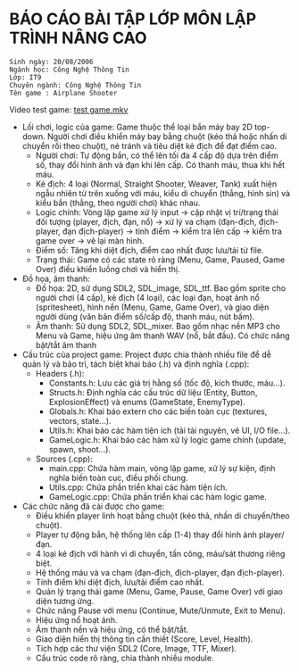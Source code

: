 # BÁO CÁO BÀI TẬP LỚP MÔN LẬP TRÌNH NÂNG CAO
```Sinh viên: Trương Công Mạnh
Sinh ngày: 20/08/2006	
Ngành học: Công Nghệ Thông Tin
Lớp: IT9	
Chuyên ngành: Công Nghệ Thông Tin	
Tên game : Airplane Shooter
```
Video test game: [test game.mkv](https://drive.google.com/file/d/1wg6nqJRNwoy04WqrtlUKZ6zw52fw_2W7/view?usp=sharing)
- Lối chơi, logic của game: Game thuộc thể loại bắn máy bay 2D top-down. Người chơi điều khiển máy bay bằng chuột (kéo thả hoặc nhấn di chuyển rồi theo chuột), né tránh và tiêu diệt kẻ địch để đạt điểm cao.
  - Người chơi: Tự động bắn, có thể lên tối đa 4 cấp độ dựa trên điểm số, thay đổi hình ảnh và đạn khi lên cấp. Có thanh máu, thua khi hết máu.
  - Kẻ địch: 4 loại (Normal, Straight Shooter, Weaver, Tank) xuất hiện ngẫu nhiên từ trên xuống với máu, kiểu di chuyển (thẳng, hình sin) và kiểu bắn (thẳng, theo người chơi) khác nhau.
  - Logic chính: Vòng lặp game xử lý input -> cập nhật vị trí/trạng thái đối tượng (player, địch, đạn, nổ) -> xử lý va chạm (đạn-địch, địch-player, đạn địch-player) -> tính điểm -> kiểm tra lên cấp -> kiểm tra game over -> vẽ lại màn hình.
  - Điểm số: Tăng khi diệt địch, điểm cao nhất được lưu/tải từ file.
  - Trạng thái: Game có các state rõ ràng (Menu, Game, Paused, Game Over) điều khiển luồng chơi và hiển thị.
- Đồ họa, âm thanh:
  - Đồ họa: 2D, sử dụng SDL2, SDL_image, SDL_ttf. Bao gồm sprite cho người chơi (4 cấp), kẻ địch (4 loại), các loại đạn, hoạt ảnh nổ (spritesheet), hình nền (Menu, Game, Game Over), và giao diện người dùng (văn bản điểm số/cấp độ, thanh máu, nút bấm).
  - Âm thanh: Sử dụng SDL2, SDL_mixer. Bao gồm nhạc nền MP3 cho Menu và Game, hiệu ứng âm thanh WAV (nổ, bắt đầu). Có chức năng bật/tắt âm thanh
- Cấu trúc của project game: Project được chia thành nhiều file để dễ quản lý và bảo trì, tách biệt khai báo (.h) và định nghĩa (.cpp):
  - Headers (.h): 
    - Constants.h: Lưu các giá trị hằng số (tốc độ, kích thước, máu...).
    - Structs.h: Định nghĩa các cấu trúc dữ liệu (Entity, Button, ExplosionEffect) và enums (GameState, EnemyType).
    - Globals.h: Khai báo extern cho các biến toàn cục (textures, vectors, state...).
    - Utils.h: Khai báo các hàm tiện ích (tải tài nguyên, vẽ UI, I/O file...).
    - GameLogic.h: Khai báo các hàm xử lý logic game chính (update, spawn, shoot...).
  - Sources (.cpp): 
    - main.cpp: Chứa hàm main, vòng lặp game, xử lý sự kiện, định nghĩa biến toàn cục, điều phối chung.
    - Utils.cpp: Chứa phần triển khai các hàm tiện ích.
    - GameLogic.cpp: Chứa phần triển khai các hàm logic game.
- Các chức năng đã cài được cho game:
   - Điều khiển player linh hoạt bằng chuột (kéo thả, nhấn di chuyển/theo chuột). 
   - Player tự động bắn, hệ thống lên cấp (1-4) thay đổi hình ảnh player/đạn. 
   - 4 loại kẻ địch với hành vi di chuyển, tấn công, máu/sát thương riêng biệt. 
   - Hệ thống máu và va chạm (đạn-địch, địch-player, đạn địch-player). 
   - Tính điểm khi diệt địch, lưu/tải điểm cao nhất. 
   - Quản lý trạng thái game (Menu, Game, Pause, Game Over) với giao diện tương ứng. 
   - Chức năng Pause với menu (Continue, Mute/Unmute, Exit to Menu). 
   - Hiệu ứng nổ hoạt ảnh. 
   - Âm thanh nền và hiệu ứng, có thể bật/tắt. 
   - Giao diện hiển thị thông tin cần thiết (Score, Level, Health). 
   - Tích hợp các thư viện SDL2 (Core, Image, TTF, Mixer). 
   - Cấu trúc code rõ ràng, chia thành nhiều module.
